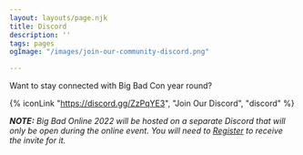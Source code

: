 ```yaml
---
layout: layouts/page.njk
title: Discord
description: ''
tags: pages
ogImage: "/images/join-our-community-discord.png"

---
```

Want to stay connected with Big Bad Con year round?

{% iconLink "https://discord.gg/ZzPqYE3", "Join Our Discord", "discord" %}

**_NOTE:_** _Big Bad Online 2022 will be hosted on a separate Discord that will only be open during the online event. You will need to_ [_Register_](/register) _to receive the invite for it._